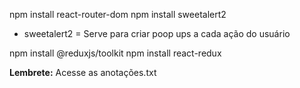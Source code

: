 npm install  react-router-dom
npm install sweetalert2

- sweetalert2 = Serve para criar poop ups a cada ação do usuário

npm install @reduxjs/toolkit
npm install react-redux

**Lembrete:** Acesse as anotações.txt